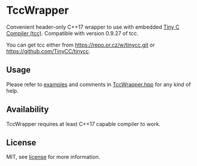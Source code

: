 # TccWrapper

Convenient header-only C++17 wrapper to use with embedded [Tiny C Compiler (tcc)](https://bellard.org/tcc/). Compatible with version 0.9.27 of tcc.

You can get tcc either from https://repo.or.cz/w/tinycc.git or https://github.com/TinyCC/tinycc.

## Usage

Please refer to [examples](examples/) and comments in [TccWrapper.hpp](include/TccWrapper.hpp) for any kind of help.

## Availability

TccWrapper requires at least C++17 capable compiler to work.

## License

MIT, see [license](LICENSE) for more information.
